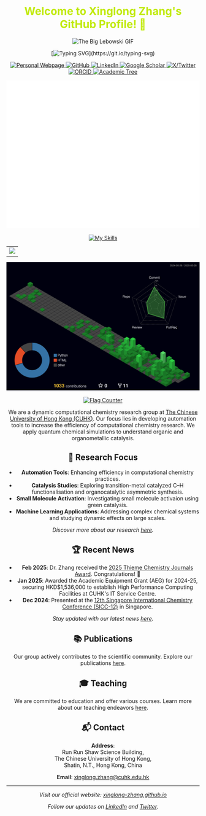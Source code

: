 <div align="center">

<!-- Welcome words -->
<h1 style="color: #c1ea09;">Welcome to Xinglong Zhang's GitHub Profile! 👋</h1>

![The Big Lebowski GIF](https://media3.giphy.com/media/v1.Y2lkPTc5MGI3NjExd2dnMDY4M29sbGF6bG1sMnpsZjkwMnlidDRmYzltZ2xyemdvcjlwbCZlcD12MV9pbnRlcm5hbF9naWZfYnlfaWQmY3Q9Zw/13HgwGsXF0aiGY/giphy.gif)

<!-- World Peaceful words -->
[![Typing SVG](https://readme-typing-svg.herokuapp.com?font=Fira+Code&pause=1000&center=true&width=435&separator=%3C&lines=It%E2%80%99s+not+a+bug;+%3Cit%E2%80%99s+an+undocumented+feature.)](https://git.io/typing-svg)

<!-- Little Logo -->
<p align="center">
  <a href="https://xinglong-zhang.github.io/">
    <img src="https://img.shields.io/badge/Personal%20Webpage-8A2BE2" alt="Personal Webpage">
  </a>
  <a href="https://github.com/xinglong-zhang">
    <img src="https://img.shields.io/badge/GitHub-181717?logo=github&logoColor=white" alt="GitHub">
  </a>
  <a href="https://www.linkedin.com/in/xinglongzhang/">
    <img src="https://img.shields.io/badge/LinkedIn-0A66C2?logo=linkedin&logoColor=white" alt="LinkedIn">
  </a>
  <a href="https://scholar.google.co.uk/citations?hl=en&user=3XhNj60AAAAJ&view_op=list_works&sortby=pubdate">
    <img src="https://img.shields.io/badge/Google%20Scholar-4285F4?logo=google-scholar&logoColor=white" alt="Google Scholar">
  </a>
  <a href="https://x.com/XZhangChem">
      <img src="https://img.shields.io/badge/X%20/Twitter-000000?logo=twitter&logoColor=white" alt="X/Twitter">
  </a>
  <a href="https://orcid.org/0000-0003-1698-692X">
      <img src="https://img.shields.io/badge/ORCID-A6CE39?logo=orcid&logoColor=white" alt="ORCID">
      </a>
       <a href="https://academictree.org/chemistry/tree.php?pid=685436">
    <img src="https://img.shields.io/badge/Academic%20Tree-006400?logo=tree&logoColor=white" alt="Academic Tree">
      </a>
</p>



![Metrics](./metrics/metrics.svg )

<!-- [![My Skills](https://skillicons.dev/icons?i=anaconda,atom,bash,bitbucket,css,fortran,git,github,gitlab,html,jenkins,latex,linux,md,mysql,php,pycharm,py,pytorch,regex,stackoverflow,sklearn,svg,tensorflow,ubuntu,vim,vscode,)](https://skillicons.dev) -->
[![My Skills](https://skillicons.dev/icons?i=anaconda,bash,bitbucket,css,fortran,git,github,gitlab,html,jenkins,latex,linux,md,php,pycharm,py,pytorch,regex,stackoverflow,sklearn,svg,tensorflow,ubuntu,vim,vscode&perline=13)](https://skillicons.dev)

<!-- ![Metrics](./metrics/stargazersworldmap.svg )

![Metrics](./metrics/achievementscompact.svg ) -->

<!-- GitHub Activity Graph GitHub -->
<table>
  <tr>
    <td>
      <picture>
        <source media="(prefers-color-scheme: dark)"  srcset="https://github-readme-activity-graph.vercel.app/graph?username=xinglong-zhang&theme=tokyo-night" />
        <source media="(prefers-color-scheme: light)" srcset="https://github-readme-activity-graph.vercel.app/graph?username=xinglong-zhang" />
        <img src="https://github-readme-activity-graph.vercel.app/graph?username=xinglong-zhang&theme=tokyo-night" />
      </picture>
  </tr>
</table>

![Metrics](./profile-3d-contrib/profile-night-green.svg )

<a href="https://www.coolseotools.com/flag-counter/details/clU/"><img src="https://www.coolseotools.com/flag-counter/load/clU/" alt="Flag Counter"></a>

We are a dynamic computational chemistry research group at [The Chinese University of Hong Kong (CUHK)](https://www.cuhk.edu.hk/). Our focus lies in developing automation tools to increase the efficiency of computational chemistry research. We apply quantum chemical simulations to understand organic and organometallic catalysis.


## 🔬 Research Focus

- **Automation Tools**: Enhancing efficiency in computational chemistry practices.
- **Catalysis Studies**: Exploring transition-metal catalyzed C–H functionalisation and organocatalytic asymmetric synthesis.
- **Small Molecule Activation**: Investigating small molecule activaion using green catalysis.
- **Machine Learning Applications**: Addressing complex chemical systems and studying dynamic effects on large scales.

*Discover more about our research [here](https://xinglong-zhang.github.io/research/).*

## 🏆 Recent News

- **Feb 2025**: Dr. Zhang received the [2025 Thieme Chemistry Journals Award](https://www.thieme.de/en/thieme-chemistry/thieme-chemistry-journals-awardees-107362.htm). Congratulations! 🎉
- **Jan 2025**: Awarded the Academic Equipment Grant (AEG) for 2024-25, securing HKD$1,536,000 to establish High Performance Computing Facilities at CUHK's IT Service Centre.
- **Dec 2024**: Presented at the [12th Singapore International Chemistry Conference (SICC-12)](https://sicc12.org/) in Singapore.

*Stay updated with our latest news [here](https://xinglong-zhang.github.io/).*

## 📚 Publications

Our group actively contributes to the scientific community. Explore our publications [here](https://xinglong-zhang.github.io/publications.html).

## 🎓 Teaching

We are committed to education and offer various courses. Learn more about our teaching endeavors [here](https://xinglong-zhang.github.io/teaching.html).

<!-- ## 📸 Gallery -->

<!-- A glimpse into our lab activities and events: -->

<!-- ![Group Photo](https://xinglong-zhang.github.io/images/group_photo.jpg) -->

<!-- *More photos available in our [gallery](https://xinglong-zhang.github.io/gallery.html).* -->

## 📬 Contact

**Address**:  
Run Run Shaw Science Building,  
The Chinese University of Hong Kong,  
Shatin, N.T., Hong Kong, China

**Email**: [xinglong.zhang@cuhk.edu.hk](mailto:xinglong.zhang@cuhk.edu.hk)

---

*Visit our official website: [xinglong-zhang.github.io](https://xinglong-zhang.github.io/)*

*Follow our updates on [LinkedIn](https://www.linkedin.com/in/xinglongzhang) and [Twitter](https://twitter.com/XZhangChem).*




<!--
**xinglong-zhang/xinglong-zhang** is a ✨ _special_ ✨ repository because its `README.md` (this file) appears on your GitHub profile.

Here are some ideas to get you started:

- 🔭 I’m currently working on ...
- 🌱 I’m currently learning ...
- 👯 I’m looking to collaborate on ...
- 🤔 I’m looking for help with ...
- 💬 Ask me about ...
- 📫 How to reach me: ...
- 😄 Pronouns: ...
- ⚡ Fun fact: ...
-->
